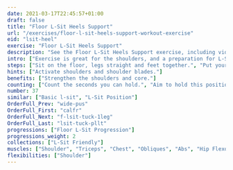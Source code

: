 ```yaml
---
date: 2021-03-17T22:45:57+01:00
draft: false
title: "Floor L-Sit Heels Support"
url: "/exercises/floor-l-sit-heels-support-workout-exercise"
eid: "lsit-heel"
exercise: "Floor L-Sit Heels Support"
description: "See the Floor L-Sit Heels Support exercise, including video demonstration and instructions on how-to perform. Identify benefits and activated body parts, see similar, related and supporting exercises."
intro: ["Exercise is great for the shoulders, and a preparation for L-Sit."]
steps: ["Sit on the floor, legs straight and feet together.", "Put your hands on the floor, near the hips.", "Press your shoulders down with your arms straight so that the hips stays of the ground.", "While pressing shoulders down, your head should be as far as possible from the shoulders.", "Stay in this position a few seconds."]
hints: ["Activate shoulders and shoulder blades."]
benefits: ["Strengthen the shoulders and core."]
counting: ["Count the seconds you can hold.", "Aim to hold this position for at least 60 seconds.", "Count the accumulated duration in a period, say session, weekend or month."]
number: 37
similar: ["Basic l-sit", "L-Sit Position"]
OrderFull_Prev: "wide-pus"
OrderFull_First: "calfr"
OrderFull_Next: "f-lsit-tuck-1leg"
OrderFull_Last: "lsit-tuck-pllt"
progressions: ["Floor L-Sit Progression"]
progressions_weight: 2
collections: ["L-Sit Friendly"]
muscles: ["Shoulder", "Triceps", "Chest", "Obliques", "Abs", "Hip Flexor", "Quads"]
flexibilities: ["Shoulder"]
---
```


